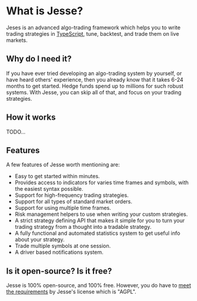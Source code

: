 # What is Jesse?

Jeses is an advanced algo-trading framework which helps you to write trading strategies in [TypeScript](https://www.typescriptlang.org), tune, backtest, and trade them on live markets.

## Why do I need it?

If you have ever tried developing an algo-trading system by yourself, or have heard others' experience, then you already know that it takes 6-24 months to get started. Hedge funds spend up to millions for such robust systems. With Jesse, you can skip all of that, and focus on your trading strategies.

## How it works

TODO...

## Features

A few features of Jesse worth mentioning are:

-   Easy to get started within minutes.
-   Provides access to indicators for varies time frames and symbols, with the easiest syntax possible.
-   Support for high-frequency trading strategies.
-   Support for all types of standard market orders.
-   Support for using multiple time frames.
-   Risk management helpers to use when writing your custom strategies.
-   A strict strategy defining API that makes it simple for you to turn your trading strategy from a thought into a tradable strategy.
-   A fully functional and automated statistics system to get useful info about your strategy.
-   Trade multiple symbols at one session.
-   A driver based notifications system.

## Is it open-source? Is it free?

Jesse is 100% open-source, and 100% free. However, you do have to [meet the requirements](./license.md) by Jesse's license which is "AGPL".
